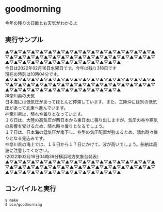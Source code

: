 # goodmorning
今年の残りの日数とお天気がわかるよ

## 実行サンプル
▲▽▲▽▲▽▲▽▲▽▲▽▲▽▲▽▲▽▲▽▲▽▲▽▲▽▲▽▲▽▲▽▲▽▲▽▲▽▲▽▲▽▲▽▲▽▲▽▲▽▲▽▲▽▲▽▲▽▲▽▲▽▲▽▲▽▲▽▲▽▲▽▲▽▲▽▲▽▲▽▲▽▲▽▲▽▲▽▲▽▲▽▲▽▲▽▲  
今日は2022年02月16日水曜日です。今年は残り318日です  
現在の時刻は10時04分です。  
▲▽▲▽▲▽▲▽▲▽▲▽▲▽▲▽▲▽▲▽▲▽▲▽▲▽▲▽▲▽▲▽▲▽▲▽▲▽▲▽▲▽▲▽▲▽▲▽▲▽▲▽▲▽▲▽▲▽▲▽▲▽▲▽▲▽▲▽▲▽▲▽▲▽▲▽▲▽▲▽▲▽▲▽▲▽▲▽▲▽▲▽▲▽▲▽▲  
神奈川県の天気  
日本海には低気圧があってほとんど停滞しています。また、三陸沖には別の低気圧があって北東へ進んでいます。  
神奈川県は、晴れや曇りとなっています。  
１６日は、大陸の高気圧が西日本から東日本に張り出しますが、気圧の谷や寒気の影響を受けるため、晴れ時々曇りとなるでしょう。  
１７日は、日本海の低気圧が南下し、冬型の気圧配置が強まるため、晴れ時々曇りとなる見込みです。  
神奈川県の海上では、１６日から１７日にかけて、波が高いでしょう。船舶は高波に注意してください。  
(2022年02月16日04時36分横浜地方気象台発表）  
▲▽▲▽▲▽▲▽▲▽▲▽▲▽▲▽▲▽▲▽▲▽▲▽▲▽▲▽▲▽▲▽▲▽▲▽▲▽▲▽▲▽▲▽▲▽▲▽▲▽▲▽▲▽▲▽▲▽▲▽▲▽▲▽▲▽▲▽▲▽▲▽▲▽▲▽▲▽▲▽▲▽▲▽▲▽▲▽▲▽▲▽▲▽▲▽▲  

## コンパイルと実行

	$ make
	$ bin/goodmorning
